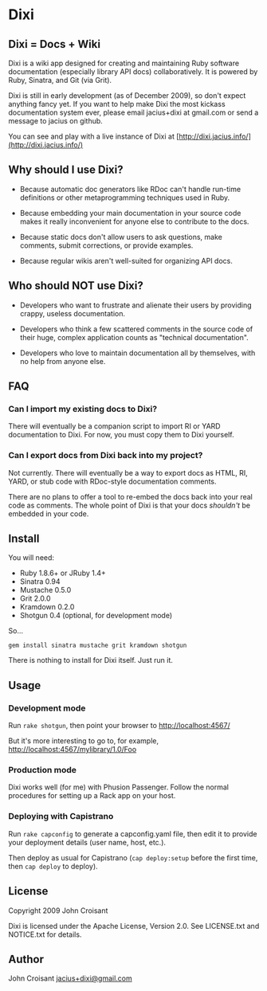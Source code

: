 Dixi
====

Dixi = Docs + Wiki
------------------

Dixi is a wiki app designed for creating and maintaining Ruby software
documentation (especially library API docs) collaboratively. It is
powered by Ruby, Sinatra, and Git (via Grit).

Dixi is still in early development (as of December 2009), so don't
expect anything fancy yet. If you want to help make Dixi the most
kickass documentation system ever, please email jacius+dixi at
gmail.com or send a message to jacius on github.

You can see and play with a live instance of Dixi at
[http://dixi.jacius.info/](http://dixi.jacius.info/)


Why should I use Dixi?
----------------------

* Because automatic doc generators like RDoc can't handle run-time
  definitions or other metaprogramming techniques used in Ruby.

* Because embedding your main documentation in your source code makes
  it really inconvenient for anyone else to contribute to the docs.

* Because static docs don't allow users to ask questions, make
  comments, submit corrections, or provide examples.

* Because regular wikis aren't well-suited for organizing API docs.


Who should NOT use Dixi?
------------------------

* Developers who want to frustrate and alienate their users by
  providing crappy, useless documentation.

* Developers who think a few scattered comments in the source code of
  their huge, complex application counts as "technical documentation".

* Developers who love to maintain documentation all by themselves,
  with no help from anyone else.


FAQ
---

### Can I import my existing docs to Dixi?

There will eventually be a companion script to import RI or YARD
documentation to Dixi. For now, you must copy them to Dixi yourself.

### Can I export docs from Dixi back into my project?

Not currently. There will eventually be a way to export docs as HTML,
RI, YARD, or stub code with RDoc-style documentation comments.

There are no plans to offer a tool to re-embed the docs back into your
real code as comments. The whole point of Dixi is that your docs
*shouldn't* be embedded in your code.


Install
-------

You will need:

* Ruby 1.8.6+ or JRuby 1.4+
* Sinatra 0.94
* Mustache 0.5.0
* Grit 2.0.0
* Kramdown 0.2.0
* Shotgun 0.4 (optional, for development mode)

So...

    gem install sinatra mustache grit kramdown shotgun

There is nothing to install for Dixi itself. Just run it.


Usage
-----

### Development mode

Run `rake shotgun`, then point your browser to
[http://localhost:4567/](http://localhost:4567/)

But it's more interesting to go to, for example, [http://localhost:4567/mylibrary/1.0/Foo](http://localhost:4567/mylibrary/1.0/Foo)

### Production mode

Dixi works well (for me) with Phusion Passenger. Follow the normal
procedures for setting up a Rack app on your host.

### Deploying with Capistrano

Run `rake capconfig` to generate a capconfig.yaml file, then edit it
to provide your deployment details (user name, host, etc.).

Then deploy as usual for Capistrano (`cap deploy:setup` before the first
time, then `cap deploy` to deploy).


License
-------

Copyright 2009 John Croisant

Dixi is licensed under the Apache License, Version 2.0.
See LICENSE.txt and NOTICE.txt for details.


Author
------

John Croisant  <jacius+dixi@gmail.com>
